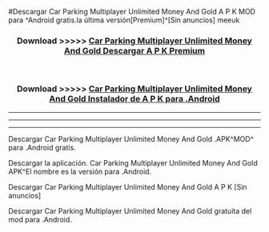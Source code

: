 #Descargar Car Parking Multiplayer Unlimited Money And Gold  A P K MOD para ^Android gratis.la última versión[Premium]^[Sin anuncios] meeuk



<div align="center">
<h3>Download >>>>> <a href="https://es-web.web.app/?es= Car Parking Multiplayer Unlimited Money And Gold ">Car Parking Multiplayer Unlimited Money And Gold  Descargar A P K Premium</a></h3><br>

<h3>Download >>>>> <a href="https://es-web.web.app/?es= Car Parking Multiplayer Unlimited Money And Gold ">Car Parking Multiplayer Unlimited Money And Gold  Instalador de A P K para .Android</a></h3>
</div>


----------------------------------------------------------

----------------------------------------------------------

----------------------------------------------------------

Descargar Car Parking Multiplayer Unlimited Money And Gold  .APK^MOD^ para .Android gratis.

Descargar la aplicación. Car Parking Multiplayer Unlimited Money And Gold  APK^El nombre es la versión para .Android.

Descargar Car Parking Multiplayer Unlimited Money And Gold  A P K [Sin anuncios]

Descargar Car Parking Multiplayer Unlimited Money And Gold  gratuita del mod para .Android.